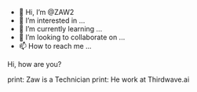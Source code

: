 - 👋 Hi, I’m @ZAW2
- 👀 I’m interested in ...
- 🌱 I’m currently learning ...
- 💞️ I’m looking to collaborate on ...
- 📫 How to reach me ...

<!---
ZAW2/ZAW2 is a ✨ special ✨ repository because its `README.md` (this file) appears on your GitHub profile.
You can click the Preview link to take a look at your changes.
---> Hi, how are you?
print: Zaw is a Technician
print: He work at Thirdwave.ai
